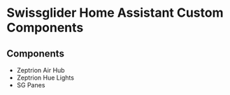 # Swissglider Home Assistant Custom Components
## Components
* Zeptrion Air Hub
* Zeptrion Hue Lights
* SG Panes
